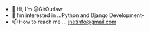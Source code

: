 - 👋 Hi, I’m @GitOutlaw
- 👀 I’m interested in ...Python and Django Development- 
- 📫 How to reach me ...
jnetinfo@gmail.com

<!---
GitOutlaw/GitOutlaw is a ✨ special ✨ repository because its `README.md` (this file) appears on your GitHub profile.
You can click the Preview link to take a look at your changes.
--->
